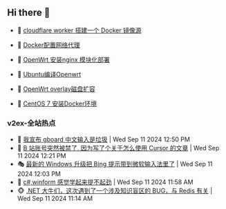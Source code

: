 ## Hi there 👋

<!--
**dkyg666/dkyg666** is a ✨ _special_ ✨ repository because its `README.md` (this file) appears on your GitHub profile.

Here are some ideas to get you started:

- 🔭 I’m currently working on ...
- 🌱 I’m currently learning ...
- 👯 I’m looking to collaborate on ...
- 🤔 I’m looking for help with ...
- 💬 Ask me about ...
- 📫 How to reach me: ...
- 😄 Pronouns: ...
- ⚡ Fun fact: ...
-->

<!-- BLOG-POST-LIST:START -->
- 🦩 [cloudflare worker 搭建一个 Docker 镜像源](http://blog.1996099.xyz/archives/cloudflare-worker-da-jian-yi-ge-docker-jing-xiang-zhan) 

- 🚦 [Docker配置网络代理](http://blog.1996099.xyz/archives/dockerpei-zhi-wang-luo-dai-li) 

- 🫶 [OpenWrt 安装nginx 模块化部署](http://blog.1996099.xyz/archives/openwrt-an-zhuang-nginx-mo-kuai-hua-bu-shu) 

- 🦄 [Ubuntu编译Openwrt](http://blog.1996099.xyz/archives/ubuntuzi-bian-yi-openwrt) 

- 🐻 [OpenWrt overlay磁盘扩容](http://blog.1996099.xyz/archives/openwrt-overlay) 

- 🤖 [CentOS 7 安装Docker环境](http://blog.1996099.xyz/archives/centos-docker) 
<!-- BLOG-POST-LIST:END -->

### v2ex-全站热点
<!-- v2ex:START -->
- 🥸 [我宣布 gboard 中文输入是垃圾](https://www.v2ex.com/t/1072110#reply11) | Wed Sep 11 2024 12:50 PM
- 🤗 [B 站账号突然被禁了, 因为写了个关于怎么使用 Cursor 的文章](https://www.v2ex.com/t/1072107#reply12) | Wed Sep 11 2024 12:21 PM
- 🎭 [最新的 Windows 升级把 Bing 提示带到微软输入法里了](https://www.v2ex.com/t/1072101#reply7) | Wed Sep 11 2024 12:03 PM
- 🥷 [c#,winform 感觉学起来提不起劲](https://www.v2ex.com/t/1072098#reply0) | Wed Sep 11 2024 11:58 AM
- 🐵 [.NET 大牛们，这次遇到了一个涉及知识盲区的 BUG，与 Redis 有关](https://www.v2ex.com/t/1072092#reply2) | Wed Sep 11 2024 11:14 AM<!-- v2ex:END -->

